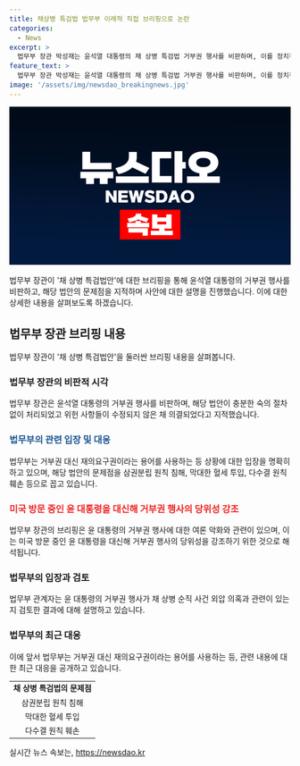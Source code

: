 ```yaml
---
title: 채상병 특검법 법무부 이례적 직접 브리핑으로 논란
categories:
  - News
excerpt: >
  법무부 장관 박성재는 윤석열 대통령의 채 상병 특검법 거부권 행사를 비판하며, 이를 정치적 목적이라고 의심하고, 법률안 처리를 강행하는 것을 비판했다. 이에 미국 방문 중인 윤 대통령의 거부권 행사를 대신해 당위성을 강조하기 위한 이례적인 브리핑까지 진행하며 여론 악화에 대한 고려도 나타냈다. 또한 법무부는 거부권 대신 재의요구권이라는 용어를 사용하고, 채 상병 특검법에 대한 문제점을 지적하여 논란을 빚고 있다.
feature_text: >
  법무부 장관 박성재는 윤석열 대통령의 채 상병 특검법 거부권 행사를 비판하며, 이를 정치적 목적이라고 의심하고, 법률안 처리를 강행하는 것을 비판했다. 이에 미국 방문 중인 윤 대통령의 거부권 행사를 대신해 당위성을 강조하기 위한 이례적인 브리핑까지 진행하며 여론 악화에 대한 고려도 나타냈다. 또한 법무부는 거부권 대신 재의요구권이라는 용어를 사용하고, 채 상병 특검법에 대한 문제점을 지적하여 논란을 빚고 있다.
image: '/assets/img/newsdao_breakingnews.jpg'
---
```


<p><img src="/assets/img/newsdao_breakingnews.jpg" alt="implanttips 속보" /></p>

<p data-ke-size="size16">법무부 장관이 '채 상병 특검법안'에 대한 브리핑을 통해 윤석열 대통령의 거부권 행사를 비판하고, 해당 법안의 문제점을 지적하며 사안에 대한 설명을 진행했습니다. 이에 대한 상세한 내용을 살펴보도록 하겠습니다.</p>

<h2 data-ke-size="size26">법무부 장관 브리핑 내용</h2>

<p>법무부 장관이 '채 상병 특검법안'을 둘러싼 브리핑 내용을 살펴봅니다.</p>

<h3>법무부 장관의 비판적 시각</h3>

<p data-ke-size="size16">법무부 장관은 윤석열 대통령의 거부권 행사를 비판하며, 해당 법안이 충분한 숙의 절차 없이 처리되었고 위헌 사항들이 수정되지 않은 채 의결되었다고 지적했습니다.</p>

<h3><span style="color: #1a5490;">법무부의 관련 입장 및 대응</span></h3>

<p data-ke-size="size16">법무부는 거부권 대신 재의요구권이라는 용어를 사용하는 등 상황에 대한 입장을 명확히 하고 있으며, 해당 법안의 문제점을 삼권분립 원칙 침해, 막대한 혈세 투입, 다수결 원칙 훼손 등으로 꼽고 있습니다.</p>

<h3><b><span style="color: #ee2323;">미국 방문 중인 윤 대통령을 대신해 거부권 행사의 당위성 강조</span></b></h3>

<p data-ke-size="size16">법무부 장관의 브리핑은 윤 대통령의 거부권 행사에 대한 여론 악화와 관련이 있으며, 이는 미국 방문 중인 윤 대통령을 대신해 거부권 행사의 당위성을 강조하기 위한 것으로 해석됩니다.</p>

<h3>법무부의 입장과 검토</h3>

<p data-ke-size="size16">법무부 관계자는 윤 대통령의 거부권 행사가 채 상병 순직 사건 외압 의혹과 관련이 있는지 검토한 결과에 대해 설명하고 있습니다.</p>

<h3>법무부의 최근 대응</h3>

<p data-ke-size="size16">이에 앞서 법무부는 거부권 대신 재의요구권이라는 용어를 사용하는 등, 관련 내용에 대한 최근 대응을 공개하고 있습니다.</p>

<table>
  <tr>
    <td style="text-align: center; height: 17px;"><b>채 상병 특검법의 문제점</b></td>
  </tr>
  <tr>
    <td style="text-align: center; height: 17px;">삼권분립 원칙 침해</td>
  </tr>
  <tr>
    <td style="text-align: center; height: 17px;">막대한 혈세 투입</td>
  </tr>
  <tr>
    <td style="text-align: center; height: 17px;">다수결 원칙 훼손</td>
  </tr>
</table>

<p data-ke-size="size16"></p>
실시간 뉴스 속보는, <a href="https://newsdao.kr" rel="dofollow">https://newsdao.kr</a>


